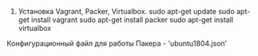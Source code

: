 1. Установка Vagrant, Packer, Virtualbox.
sudo apt-get update
sudo apt-get install vagrant
sudo apt-get install packer
sudo apt-get install virtualbox

Конфигурационный файл для работы Пакера - 'ubuntu1804.json'
